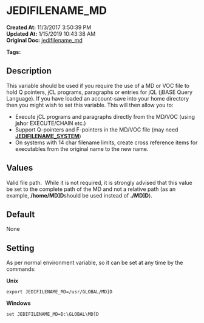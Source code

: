 # JEDIFILENAME_MD

**Created At:** 11/3/2017 3:50:39 PM  
**Updated At:** 1/15/2019 10:43:38 AM  
**Original Doc:** [jedifilename_md](https://docs.jbase.com/41717-environment-variables/jedifilename_md)  

**Tags:**
<badge text='jcl' vertical='middle' />
<badge text='environment variables' vertical='middle' />
<badge text='jql' vertical='middle' />
<badge text='pointers' vertical='middle' />

## Description

This variable should be used if you require the use of a MD or VOC file to hold Q pointers, jCL programs, paragraphs or entries for jQL (jBASE Query Language). If you have loaded an account-save into your home directory then you might wish to set this variable. This will then allow you to:

- Execute jCL programs and paragraphs directly from the MD/VOC (using **jsh**or EXECUTE/CHAIN etc.)
- Support Q-pointers and F-pointers in the MD/VOC file (may need [**JEDIFILENAME\_SYSTEM**](./../jedifilename_system))
- On systems with 14 char filename limits, create cross reference items for executables from the original name to the new name.




## Values

Valid file path.  While it is not required, it is strongly advised that this value be set to the complete path of the MD and not a relative path (as an example, **/home/MD]D**should be used instead of **./MD]D**).



## Default

None

## Setting

As per normal environment variable, so it can be set at any time by the commands:

**Unix**

```
export JEDIFILENAME_MD=/usr/GLOBAL/MD]D
```

**Windows**

```
set JEDIFILENAME_MD=D:\GLOBAL\MD]D
```
